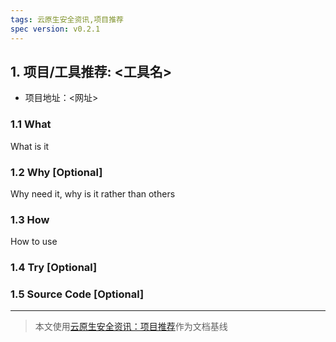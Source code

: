 ```yaml
---
tags: 云原生安全资讯,项目推荐
spec version: v0.2.1
---
```


## 1. 项目/工具推荐: <工具名>

* 项目地址：<网址>

### 1.1 What

What is it

### 1.2 Why [Optional]

Why need it, why is it rather than others

### 1.3 How 

How to use

### 1.4 Try [Optional]

### 1.5 Source Code [Optional]

----

> 本文使用[云原生安全资讯：项目推荐](https://github.com/ssst0n3/security-research-specification/blob/main/cloud-native-security-news/%E9%A1%B9%E7%9B%AE%E6%8E%A8%E8%8D%90.md)作为文档基线